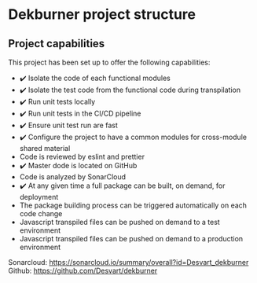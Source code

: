# Dekburner project structure

## Project capabilities
This project has been set up to offer the following capabilities:
* ✔️ Isolate the code of each functional modules
* ✔️ Isolate the test code from the functional code during transpilation
* ✔️ Run unit tests locally 
* ✔️ Run unit tests in the CI/CD pipeline
* ✔️ Ensure unit test run are fast
* ✔️ Configure the project to have a common modules for cross-module shared material
* Code is reviewed by eslint and prettier
* ✔️ Master dode is located on GitHub
* Code is analyzed by SonarCloud
* ✔️ At any given time a full package can be built, on demand, for deployment
* The package building process can be triggered automatically on each code change
* Javascript transpiled files can be pushed on demand to a test environment
* Javascript transpiled files can be pushed on demand to a production environment

Sonarcloud: https://sonarcloud.io/summary/overall?id=Desvart_dekburner
Github: https://github.com/Desvart/dekburner
